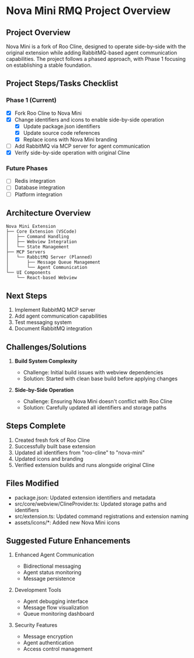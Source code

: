 # Nova Mini RMQ Project Overview

## Project Overview
Nova Mini is a fork of Roo Cline, designed to operate side-by-side with the original extension while adding RabbitMQ-based agent communication capabilities. The project follows a phased approach, with Phase 1 focusing on establishing a stable foundation.

## Project Steps/Tasks Checklist

### Phase 1 (Current)
- [x] Fork Roo Cline to Nova Mini
- [x] Change identifiers and icons to enable side-by-side operation
  - [x] Update package.json identifiers
  - [x] Update source code references
  - [x] Replace icons with Nova Mini branding
- [ ] Add RabbitMQ via MCP server for agent communication
- [x] Verify side-by-side operation with original Cline

### Future Phases
- [ ] Redis integration
- [ ] Database integration
- [ ] Platform integration

## Architecture Overview
```
Nova Mini Extension
├── Core Extension (VSCode)
│   ├── Command Handling
│   ├── Webview Integration
│   └── State Management
├── MCP Servers
│   └── RabbitMQ Server (Planned)
│       ├── Message Queue Management
│       └── Agent Communication
└── UI Components
    └── React-based Webview
```

## Next Steps
1. Implement RabbitMQ MCP server
2. Add agent communication capabilities
3. Test messaging system
4. Document RabbitMQ integration

## Challenges/Solutions
1. **Build System Complexity**
   - Challenge: Initial build issues with webview dependencies
   - Solution: Started with clean base build before applying changes

2. **Side-by-Side Operation**
   - Challenge: Ensuring Nova Mini doesn't conflict with Roo Cline
   - Solution: Carefully updated all identifiers and storage paths

## Steps Complete
1. Created fresh fork of Roo Cline
2. Successfully built base extension
3. Updated all identifiers from "roo-cline" to "nova-mini"
4. Updated icons and branding
5. Verified extension builds and runs alongside original Cline

## Files Modified
- package.json: Updated extension identifiers and metadata
- src/core/webview/ClineProvider.ts: Updated storage paths and identifiers
- src/extension.ts: Updated command registrations and extension naming
- assets/icons/*: Added new Nova Mini icons

## Suggested Future Enhancements
1. Enhanced Agent Communication
   - Bidirectional messaging
   - Agent status monitoring
   - Message persistence

2. Development Tools
   - Agent debugging interface
   - Message flow visualization
   - Queue monitoring dashboard

3. Security Features
   - Message encryption
   - Agent authentication
   - Access control management